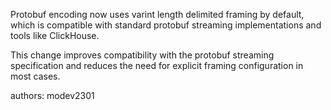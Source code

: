 Protobuf encoding now uses varint length delimited framing by default, which is compatible with standard protobuf streaming implementations and tools like ClickHouse.

This change improves compatibility with the protobuf streaming specification and reduces the need for explicit framing configuration in most cases.

authors: modev2301 